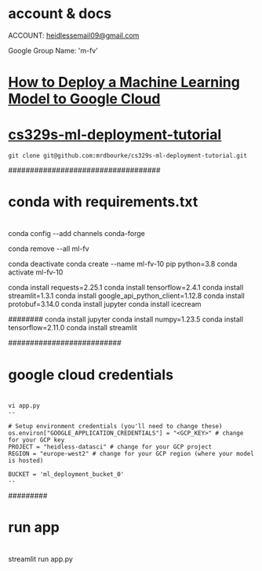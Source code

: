 # account & docs
ACCOUNT: heidlessemail09@gmail.com

Google Group Name: 'm-fv'

# [How to Deploy a Machine Learning Model to Google Cloud](https://www.youtube.com/watch?v=fw6NMQrYc6w&list=PLwHsEiLdJVW0WX5SLoPTq2HSwKCKeo0KW&index=1&t=493s)

# [cs329s-ml-deployment-tutorial](https://github.com/mrdbourke/cs329s-ml-deployment-tutorial)

```
git clone git@github.com:mrdbourke/cs329s-ml-deployment-tutorial.git

```

###################################
# conda with requirements.txt
#
conda config --add channels conda-forge

conda remove --all ml-fv 

conda deactivate
conda create --name ml-fv-10 pip python=3.8
conda activate ml-fv-10

conda install requests=2.25.1
conda install tensorflow=2.4.1
conda install streamlit=1.3.1
conda install google_api_python_client=1.12.8
conda install protobuf=3.14.0
conda install jupyter
conda install icecream


########
conda install jupyter
conda install numpy=1.23.5
conda install tensorflow=2.11.0
conda install streamlit


##########################
# google cloud credentials
# 
```
vi app.py
--

# Setup environment credentials (you'll need to change these)
os.environ["GOOGLE_APPLICATION_CREDENTIALS"] = "<GCP_KEY>" # change for your GCP key
PROJECT = "heidless-datasci" # change for your GCP project
REGION = "europe-west2" # change for your GCP region (where your model is hosted)

BUCKET = 'ml_deployment_bucket_0'
--

```


#########
# run app
#
streamlit run app.py

